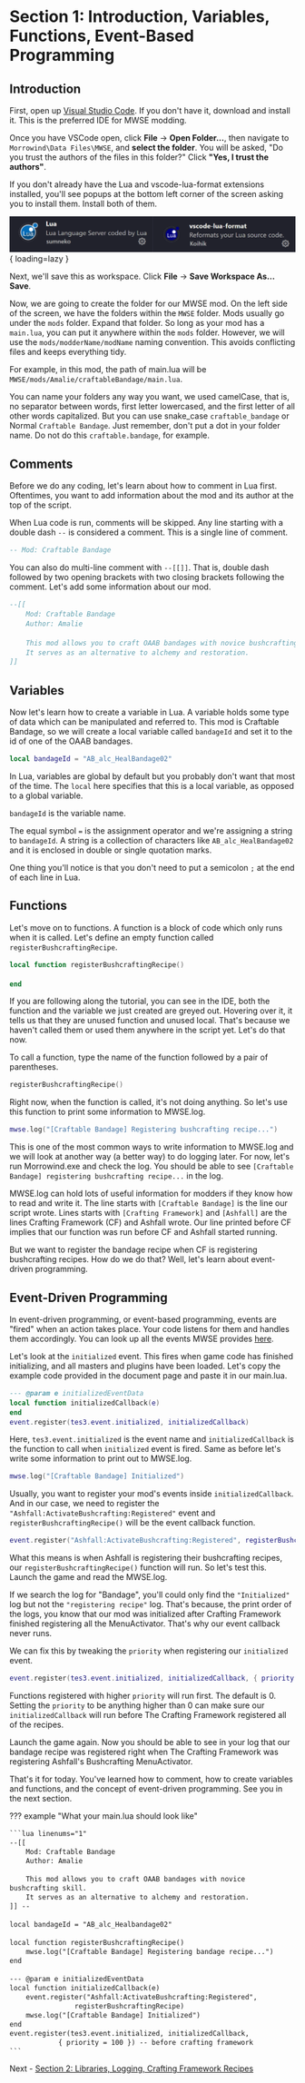 # Section 1: Introduction, Variables, Functions, Event-Based Programming

## Introduction

First, open up [Visual Studio Code](https://code.visualstudio.com/). If you don't have it, download and install it. This is the preferred IDE for MWSE modding.

Once you have VSCode open, click **File** -> **Open Folder...**, then navigate to `Morrowind\Data Files\MWSE`, and **select the folder**. You will be asked, "Do you trust the authors of the files in this folder?" Click **"Yes, I trust the authors"**. 

If you don't already have the Lua and vscode-lua-format extensions installed, you'll see popups at the bottom left corner of the screen asking you to install them. Install both of them. 

![VSCode Lua extensions](assets/1/extensions.png){ loading=lazy }

Next, we'll save this as workspace. Click **File** -> **Save Workspace As...** **Save**.

Now, we are going to create the folder for our MWSE mod. On the left side of the screen, we have the folders within the `MWSE` folder. Mods usually go under the `mods` folder. Expand that folder. So long as your mod has a `main.lua`, you can put it anywhere within the `mods` folder. However, we will use the `mods/modderName/modName` naming convention. This avoids conflicting files and keeps everything tidy.

For example, in this mod, the path of main.lua will be `MWSE/mods/Amalie/craftableBandage/main.lua`.

You can name your folders any way you want, we used camelCase, that is, no separator between words, first letter lowercased, and the first letter of all other words capitalized. But you can use snake_case `craftable_bandage` or Normal `Craftable Bandage`. Just remember, don't put a dot in your folder name. Do not do this `craftable.bandage`, for example.

## Comments

Before we do any coding, let's learn about how to comment in Lua first. Oftentimes, you want to add information about the mod and its author at the top of the script.

When Lua code is run, comments will be skipped. Any line starting with a double dash `--` is considered a comment. This is a single line of comment.

```lua
-- Mod: Craftable Bandage
```

You can also do multi-line comment with ``--[[]]``. That is, double dash followed by two opening brackets with two closing brackets following the comment. Let's add some information about our mod. 

```lua
--[[
    Mod: Craftable Bandage
    Author: Amalie

	This mod allows you to craft OAAB bandages with novice bushcrafting skill.
	It serves as an alternative to alchemy and restoration.
]]
```
## Variables

Now let's learn how to create a variable in Lua. A variable holds some type of data which can be manipulated and referred to. This mod is Craftable Bandage, so we will create a local variable called `bandageId` and set it to the id of one of the OAAB bandages.

```lua
local bandageId = "AB_alc_HealBandage02"
```

In Lua, variables are global by default but you probably don't want that most of the time. The `local` here specifies that this is a local variable, as opposed to a global variable.

`bandageId` is the variable name. 

The equal symbol `=` is the assignment operator and we're assigning a string to `bandageId`. A string is a collection of characters like `AB_alc_HealBandage02` and it is enclosed in double or single quotation marks. 

One thing you'll notice is that you don't need to put a semicolon `;` at the end of each line in Lua. 

## Functions 

Let's move on to functions. A function is a block of code which only runs when it is called. Let's define an empty function called `registerBushcraftingRecipe`.

``` lua
local function registerBushcraftingRecipe()

end
```

If you are following along the tutorial, you can see in the IDE, both the function and the variable we just created are greyed out. Hovering over it, it tells us that they are unused function and unused local. That's because we haven't called them or used them anywhere in the script yet. Let's do that now.

To call a function, type the name of the function followed by a pair of parentheses.

```lua
registerBushcraftingRecipe()
```

Right now, when the function is called, it's not doing anything. So let's use this function to print some information to MWSE.log.

```lua
mwse.log("[Craftable Bandage] Registering bushcrafting recipe...")
```

This is one of the most common ways to write information to MWSE.log and we will look at another way (a better way) to do logging later. For now, let's run Morrowind.exe and check the log. You should be able to see `[Craftable Bandage] registering bushcrafting recipe...` in the log. 

MWSE.log can hold lots of useful information for modders if they know how to read and write it. The line starts with `[Craftable Bandage]` is the line our script wrote. Lines starts with `[Crafting Framework]` and `[Ashfall]` are the lines Crafting Framework (CF) and Ashfall wrote. Our line printed before CF implies that our function was run before CF and Ashfall started running. 

But we want to register the bandage recipe when CF is registering bushcrafting recipes. How do we do that? Well, let's learn about event-driven programming. 

## Event-Driven Programming

In event-driven programming, or event-based programming, events are "fired" when an action takes place. Your code listens for them and handles them accordingly. You can look up all the events MWSE provides [here](https://mwse.github.io/MWSE/events/initialized/).

Let's look at the `initialized` event. This fires when game code has finished initializing, and all masters and plugins have been loaded. Let's copy the example code provided in the document page and paste it in our main.lua.

```lua
--- @param e initializedEventData
local function initializedCallback(e)
end
event.register(tes3.event.initialized, initializedCallback)
```

Here, `tes3.event.initialized` is the event name and `initializedCallback` is the function to call when `initialized` event is fired. Same as before let's write some information to print out to MWSE.log.

```lua
mwse.log("[Craftable Bandage] Initialized")
```

Usually, you want to register your mod's events inside `initializedCallback`. And in our case, we need to register the `"Ashfall:ActivateBushcrafting:Registered"` event and `registerBushcraftingRecipe()` will be the event callback function.

```lua
event.register("Ashfall:ActivateBushcrafting:Registered", registerBushcraftingRecipe)
```

What this means is when Ashfall is registering their bushcrafting recipes, our `registerBushcraftingRecipe()` function will run. So let's test this. Launch the game and read the MWSE.log. 

If we search the log for "Bandage", you'll could only find the `"Initialized"` log but not the `"registering recipe"` log. That's because, the print order of the logs, you know that our mod was initialized after Crafting Framework finished registering all the MenuActivator. That's why our event callback never runs. 

We can fix this by tweaking the `priority` when registering our `initialized` event. 

```lua
event.register(tes3.event.initialized, initializedCallback, { priority = 100 })
```

Functions registered with higher `priority` will run first. The default is 0. Setting the `priority` to be anything higher than 0 can make sure our `initializedCallback` will run before The Crafting Framework registered all of the recipes. 

Launch the game again. Now you should be able to see in your log that our bandage recipe was registered right when The Crafting Framework was registering Ashfall's Bushcrafting MenuActivator.

That's it for today. You've learned how to comment, how to create variables and functions, and the concept of event-driven programming. See you in the next section.

??? example "What your main.lua should look like"
    
    ```lua linenums="1"
    --[[
        Mod: Craftable Bandage
        Author: Amalie

        This mod allows you to craft OAAB bandages with novice bushcrafting skill.
        It serves as an alternative to alchemy and restoration.
    ]] --

    local bandageId = "AB_alc_Healbandage02"

    local function registerBushcraftingRecipe()
        mwse.log("[Craftable Bandage] Registering bandage recipe...")
    end

    --- @param e initializedEventData
    local function initializedCallback(e)
        event.register("Ashfall:ActivateBushcrafting:Registered",
                    registerBushcraftingRecipe)
        mwse.log("[Craftable Bandage] Initialized")
    end
    event.register(tes3.event.initialized, initializedCallback,
                { priority = 100 }) -- before crafting framework
    ```

Next - [Section 2: Libraries, Logging, Crafting Framework Recipes](https://amaliegay.github.io/mwse-modding-tutorial/2_crafting_framework_recipes/)
